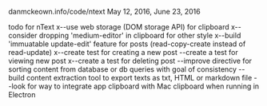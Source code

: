 danmckeown.info/code/ntext
May 12, 2016, June 23, 2016

todo for nText
x--use web storage (DOM storage API) for clipboard
x--consider dropping 'medium-editor' in clipboard for other style
x--build 'immuatable update-edit' feature for posts (read-copy-create instead of read-update)
x--create test for creating a new post
--create a test for viewing new post
x--create a test for deleting post
--improve directive for sorting content from database or db queries with goal of consistency
--build content extraction tool to export texts as txt, HTML or markdown file
--look for way to integrate app clipboard with Mac clipboard when running in Electron
